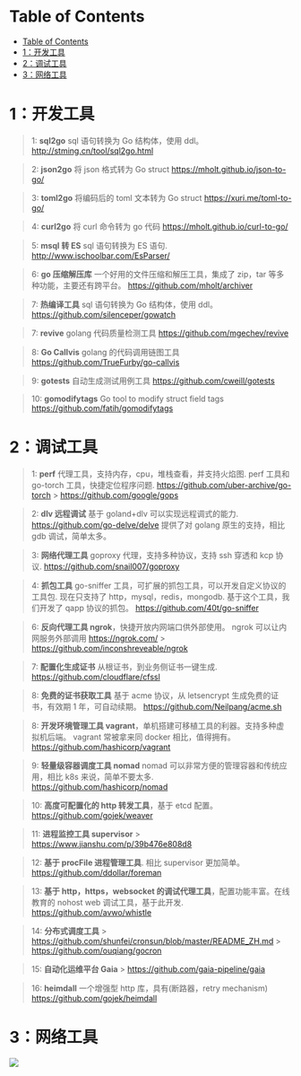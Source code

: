 
# Table of Contents

- [Table of Contents](#table-of-contents)
- [1：开发工具](#1开发工具)
- [2：调试工具](#2调试工具)
- [3：网络工具](#3网络工具)

# 1：开发工具

> 1: **sql2go** sql 语句转换为 Go 结构体，使用 ddl。
> http://stming.cn/tool/sql2go.html

> 2: **json2go** 将 json 格式转为 Go struct
> https://mholt.github.io/json-to-go/

> 3: **toml2go** 将编码后的 toml 文本转为 Go struct
> https://xuri.me/toml-to-go/

> 4: **curl2go** 将 curl 命令转为 go 代码
> https://mholt.github.io/curl-to-go/

> 5: **msql 转 ES** sql 语句转换为 ES 语句.
> http://www.ischoolbar.com/EsParser/

> 6: **go 压缩解压库** 一个好用的文件压缩和解压工具，集成了 zip，tar 等多种功能，主要还有跨平台。
> https://github.com/mholt/archiver

> 7: **热编译工具** sql 语句转换为 Go 结构体，使用 ddl。
> https://github.com/silenceper/gowatch

> 7: **revive** golang 代码质量检测工具
> https://github.com/mgechev/revive

> 8: **Go Callvis** golang 的代码调用链图工具
> https://github.com/TrueFurby/go-callvis

> 9: **gotests** 自动生成测试用例工具
> https://github.com/cweill/gotests

> 10: **gomodifytags** Go tool to modify struct field tags
> https://github.com/fatih/gomodifytags

# 2：调试工具

> 1: **perf**
> 代理工具，支持内存，cpu，堆栈查看，并支持火焰图.
> perf 工具和 go-torch 工具，快捷定位程序问题.
> https://github.com/uber-archive/go-torch > https://github.com/google/gops

> 2: **dlv 远程调试**
> 基于 goland+dlv 可以实现远程调式的能力.
> https://github.com/go-delve/delve
> 提供了对 golang 原生的支持，相比 gdb 调试，简单太多。

> 3: **网络代理工具**
> goproxy 代理，支持多种协议，支持 ssh 穿透和 kcp 协议.
> https://github.com/snail007/goproxy

> 4: **抓包工具**
> go-sniffer 工具，可扩展的抓包工具，可以开发自定义协议的工具包. 现在只支持了 http，mysql，redis，mongodb.
> 基于这个工具，我们开发了 qapp 协议的抓包。
> https://github.com/40t/go-sniffer

> 6: **反向代理工具 ngrok**，快捷开放内网端口供外部使用。
> ngrok 可以让内网服务外部调用
> https://ngrok.com/ > https://github.com/inconshreveable/ngrok

> 7: **配置化生成证书**
> 从根证书，到业务侧证书一键生成.
> https://github.com/cloudflare/cfssl

> 8: **免费的证书获取工具**
> 基于 acme 协议，从 letsencrypt 生成免费的证书，有效期 1 年，可自动续期。
> https://github.com/Neilpang/acme.sh

> 8: **开发环境管理工具 vagrant**，单机搭建可移植工具的利器。支持多种虚拟机后端。
> vagrant 常被拿来同 docker 相比，值得拥有。
> https://github.com/hashicorp/vagrant

> 9: **轻量级容器调度工具 nomad**
> nomad 可以非常方便的管理容器和传统应用，相比 k8s 来说，简单不要太多.
> https://github.com/hashicorp/nomad

> 10: **高度可配置化的 http 转发工具**，基于 etcd 配置。
> https://github.com/gojek/weaver

> 11: **进程监控工具 supervisor** > https://www.jianshu.com/p/39b476e808d8

> 12: **基于 procFile 进程管理工具**. 相比 supervisor 更加简单。
> https://github.com/ddollar/foreman

> 13: **基于 http，https，websocket 的调试代理工具**，配置功能丰富。在线教育的 nohost web 调试工具，基于此开发.
> https://github.com/avwo/whistle

> 14: **分布式调度工具** > https://github.com/shunfei/cronsun/blob/master/README_ZH.md > https://github.com/ouqiang/gocron

> 15: **自动化运维平台 Gaia** > https://github.com/gaia-pipeline/gaia

> 16: **heimdall** 一个增强型 http 库，具有(断路器，retry mechanism)
> https://github.com/gojek/heimdall

# 3：网络工具

![](https://i0.hdslb.com/bfs/album/012a0b147350aeafa4f92fe5f197d71641018b2e.jpg)
